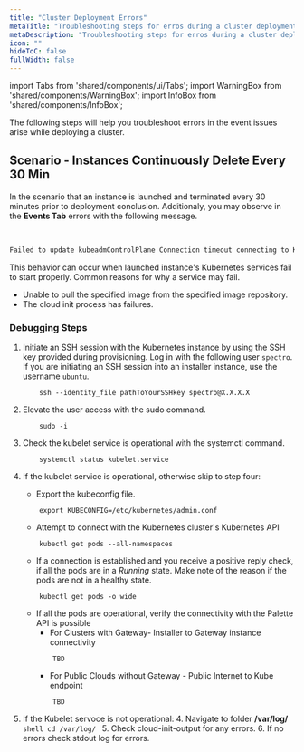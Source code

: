 ```yaml
---
title: "Cluster Deployment Errors"
metaTitle: "Troubleshooting steps for erros during a cluster deployment"
metaDescription: "Troubleshooting steps for erros during a cluster deploymentS"
icon: ""
hideToC: false
fullWidth: false
---
```


import Tabs from 'shared/components/ui/Tabs';
import WarningBox from 'shared/components/WarningBox';
import InfoBox from 'shared/components/InfoBox';

The following steps will help you troubleshoot errors in the event issues arise while deploying a cluster.  



## Scenario - Instances Continuously Delete Every 30 Min

In the scenario that an instance is launched and terminated every 30 minutes prior to deployment conclusion. Additionaly, you may observe in the **Events Tab** errors with the following message. 

<br />

```bash
Failed to update kubeadmControlPlane Connection timeout connecting to Kubernetes Endpoint
```

This behavior can occur when launched instance's Kubernetes services fail to start properly. 
Common reasons for why a service may fail.

- Unable to pull the specified image from the specified image repository.
- The cloud init process has failures.

### Debugging Steps

1. Initiate an SSH session with the Kubernetes instance by using the SSH key provided during provisioning. Log in with the following user `spectro`. If you are initiating an SSH session into an installer instance, use the username `ubuntu`.

    ```shell
        ssh --identity_file pathToYourSSHkey spectro@X.X.X.X 
    ```

2. Elevate the user access with the sudo command. 

    ```shell
        sudo -i
    ```
2. Check the kubelet service is operational with the systemctl command.
	```shell
        systemctl status kubelet.service
    ```
3. If the kubelet service is operational, otherwise skip to step four:
	- Export the kubeconfig file. 

    ```shell
        export KUBECONFIG=/etc/kubernetes/admin.conf
    ```
	- Attempt to connect with the Kubernetes cluster's Kubernetes API 

    ```shell
        kubectl get pods --all-namespaces
    ```
	- If a connection is established and you receive a positive reply check, if all the pods are in a *Running* state.  Make note of the reason if the pods are not in a healthy state.

    ```shell
        kubectl get pods -o wide
    ```

	- If all the pods are operational, verify the connectivity with the Palette API is possible 
		- For Clusters with Gateway- Installer to Gateway instance connectivity
        ```shell
            TBD
        ```
		- For Public Clouds without Gateway	- Public Internet to Kube endpoint
        ```shell
            TBD
        ```

4. If the Kubelet servoce is not operational:
    4. Navigate to folder **/var/log/**
        ```shell
        cd /var/log/
        ```
    5. Check cloud-init-output for any errors.
    6. If no errors check stdout log for errors.
